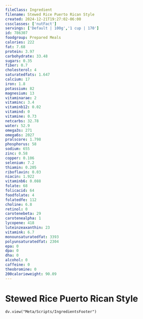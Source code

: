 ```yaml
---
fileClass: Ingredient
filename: Stewed Rice Puerto Rican Style
created: 2024-12-21T19:27:02-06:00
cssclasses: ['nutFact']
servings: ['Default | 100g','1 cup | 170']
id: 786307
foodgroup: Prepared Meals
calories: 222
fat: 7.68
protein: 3.97
carbohydrate: 33.48
sugars: 0.35
fiber: 0.7
cholesterol: 4
saturatedfats: 1.647
calcium: 17
iron: 1.8
potassium: 82
magnesium: 13
vitaminarae: 2
vitaminc: 3.4
vitaminb12: 0.02
vitamind: 0
vitamine: 0.73
netcarbs: 32.78
water: 52.9
omega3s: 271
omega6s: 2027
pralscore: 1.798
phosphorus: 58
sodium: 655
zinc: 0.58
copper: 0.106
selenium: 7.2
thiamin: 0.205
riboflavin: 0.03
niacin: 1.922
vitaminb6: 0.088
folate: 68
folicacid: 64
foodfolate: 4
folatedfe: 112
choline: 6.8
retinol: 0
carotenebeta: 29
carotenealpha: 1
lycopene: 418
luteinzeaxanthin: 23
vitamink: 6.7
monounsaturatedfat: 3393
polyunsaturatedfat: 2304
epa: 0
dpa: 0
dha: 0
alcohol: 0
caffeine: 0
theobromine: 0
200calorieweight: 90.09
---
```


# Stewed Rice Puerto Rican Style

```dataviewjs
dv.view("Meta/Scripts/IngredientsFooter")
```